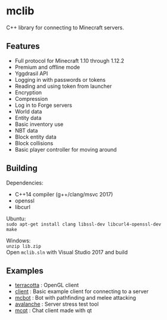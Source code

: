 # mclib
C++ library for connecting to Minecraft servers.

## Features
- Full protocol for Minecraft 1.10 through 1.12.2
- Premium and offline mode
- Yggdrasil API
- Logging in with passwords or tokens
- Reading and using token from launcher
- Encryption
- Compression
- Log in to Forge servers
- World data
- Entity data
- Basic inventory use
- NBT data
- Block entity data
- Block collisions
- Basic player controller for moving around

## Building

Dependencies:  
- C++14 compiler (g++/clang/msvc 2017)
- openssl
- libcurl

Ubuntu:  
`sudo apt-get install clang libssl-dev libcurl4-openssl-dev`  
`make`

Windows:  
`unzip lib.zip`  
Open `mclib.sln` with Visual Studio 2017 and build

## Examples
- [terracotta](https://github.com/plushmonkey/Terracotta) : OpenGL client
- [client](https://github.com/plushmonkey/mclib/blob/master/client/main.cpp) : Basic example client for connecting to a server
- [mcbot](https://github.com/plushmonkey/mcbot) : Bot with pathfinding and melee attacking
- [avalanche](https://github.com/plushmonkey/avalanche) : Server stress test tool
- [mcqt](https://github.com/plushmonkey/mcqt) : Chat client made with qt
